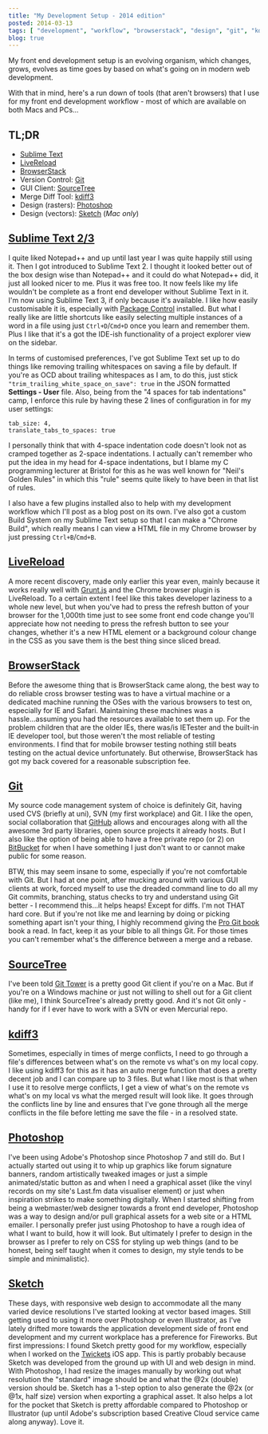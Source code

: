 ```yaml
---
title: "My Development Setup - 2014 edition"
posted: 2014-03-13
tags: [ "development", "workflow", "browserstack", "design", "git", "kdiff3", "livereload", "photoshop", "sketch", "sublime text" ]
blog: true
---
```


My front end development setup is an evolving organism, which changes, grows, evolves as time goes by based on what's going on in modern web development. 

With that in mind, here's a run down of tools (that aren't browsers) that I use for my front end development workflow - most of which are available on both Macs and PCs...
## TL;DR
* [Sublime Text](http://www.sublimetext.com/)
* [LiveReload](http://livereload.com/)
* [BrowserStack](http://www.browserstack.com/)
* Version Control: [Git](http://git-scm.com/)
* GUI Client: [SourceTree](http://www.sourcetreeapp.com/)
* Merge Diff Tool: [kdiff3](http://kdiff3.sourceforge.net/)
* Design (rasters): [Photoshop](http://www.adobe.com/uk/products/photoshop.html)
* Design (vectors): [Sketch](http://www.bohemiancoding.com/sketch/) (*Mac only*)

## [Sublime Text 2/3](http://www.sublimetext.com/)
I quite liked Notepad++ and up until last year I was quite happily still using it. Then I got introduced to Sublime Text 2. I thought it looked better out of the box design wise than Notepad++ and it could do what Notepad++ did, it just all looked nicer to me. Plus it was free too. It now feels like my life wouldn't be complete as a front end developer without Sublime Text in it. I'm now using Sublime Text 3, if only because it's available. I like how easily customisable it is, especially with [Package Control](https://sublime.wbond.net/) installed. But what I really like are little shortcuts like easily selecting multiple instances of a word in a file using just `Ctrl+D`/`Cmd+D` once you learn and remember them. Plus I like that it's a got the IDE-ish functionality of a project explorer view on the sidebar.

In terms of customised preferences, I've got Sublime Text set up to do things like removing trailing whitespaces on saving a file by default. If you're as OCD about trailing whitespaces as I am, to do this, just stick `"trim_trailing_white_space_on_save": true` in the JSON formatted **Settings - User** file. Also, being from the "4 spaces for tab indentations" camp, I enforce this rule by having these 2 lines of configuration in for my user settings:

    tab_size: 4,
    translate_tabs_to_spaces: true

I personally think that with 4-space indentation code doesn't look not as cramped together as 2-space indentations. I actually can't remember who put the idea in my head for 4-space indentations, but I blame my C programming lecturer at Bristol for this as he was well known for "Neil's Golden Rules" in which this "rule" seems quite likely to have been in that list of rules.

I also have a few plugins installed also to help with my development workflow which I'll post as a blog post on its own. I've also got a custom Build System on my Sublime Text setup so that I can make a "Chrome Build", which really means I can view a HTML file in my Chrome browser by just pressing `Ctrl+B`/`Cmd+B`.

## [LiveReload](http://livereload.com/)
A more recent discovery, made only earlier this year even, mainly because it works really well with [Grunt.js](http://gruntjs.com/) and the Chrome browser plugin is LiveReload. To a certain extent I feel like this takes developer laziness to a whole new level, but when you've had to press the refresh button of your browser for the 1,000th time just to see some front end code change you'll appreciate how not needing to press the refresh button to see your changes, whether it's a new HTML element or a background colour change in the CSS as you save them is the best thing since sliced bread.

## [BrowserStack](http://www.browserstack.com/)
Before the awesome thing that is BrowserStack came along, the best way to do reliable cross browser testing was to have a virtual machine or a dedicated machine running the OSes with the various browsers to test on, especially for IE and Safari. Maintaining these machines was a hassle...assuming you had the resources available to set them up. For the problem children that are the older IEs, there was/is IETester and the built-in IE developer tool, but those weren't the most reliable of testing environments. I find that for mobile browser testing nothing still beats testing on the actual device unfortunately. But otherwise, BrowserStack has got my back covered for a reasonable subscription fee.

## [Git](http://git-scm.com/)
My source code management system of choice is definitely Git, having used CVS (briefly at uni), SVN (my first workplace) and Git. I like the open, social collaboration that [GitHub](https://github.com/) allows and encourages along with all the awesome 3rd party libraries, open source projects it already hosts. But I also like the option of being able to have a free private repo (or 2) on [BitBucket](https://bitbucket.org/) for when I have something I just don't want to or cannot make public for some reason.

BTW, this may seem insane to some, especially if you're not comfortable with Git. But I had at one point, after mucking around with various GUI clients at work, forced myself to use the dreaded command line to do all my Git commits, branching, status checks to try and understand using Git better - I recommend this...it helps heaps! Except for diffs. I'm not THAT hard core. But if you're not like me and learning by doing or picking something apart isn't your thing, I highly recommend giving the [Pro Git book](http://git-scm.com/book) book a read. In fact, keep it as your bible to all things Git. For those times you can't remember what's the difference between a merge and a rebase.

## [SourceTree](http://www.sourcetreeapp.com/)
I've been told [Git Tower](http://www.git-tower.com/) is a pretty good Git client if you're on a Mac. But if you're on a Windows machine or just not willing to shell out for a Git client (like me), I think SourceTree's already pretty good. And it's not Git only - handy for if I ever have to work with a SVN or even Mercurial repo.

## [kdiff3](http://kdiff3.sourceforge.net/)
Sometimes, especially in times of merge conflicts, I need to go through a file's differences between what's on the remote vs what's on my local copy. I like using kdiff3 for this as it has an auto merge function that does a pretty decent job and I can compare up to 3 files. But what I like most is that when I use it to resolve merge conflicts, I get a view of what's on the remote vs what's on my local vs what the merged result will look like. It goes through the conflicts line by line and ensures that I've gone through all the merge conflicts in the file before letting me save the file - in a resolved state.

## [Photoshop](http://www.adobe.com/uk/products/photoshop.html)
I've been using Adobe's Photoshop since Photoshop 7 and still do. But I actually started out using it to whip up graphics like forum signature banners, random artistically tweaked images or just a simple animated/static button as and when I need a graphical asset (like the vinyl records on my site's Last.fm data visualiser element) or just when inspiration strikes to make something digitally. When I started shifting from being a webmaster/web designer towards a front end developer, Photoshop was a way to design and/or pull graphical assets for a web site or a HTML emailer. I personally prefer just using Photoshop to have a rough idea of what I want to build, how it will look. But ultimately I prefer to design in the browser as I prefer to rely on CSS for styling up web things (and to be honest, being self taught when it comes to design, my style tends to be simple and minimalistic).

## [Sketch](http://www.bohemiancoding.com/sketch/)
These days, with responsive web design to accommodate all the many varied device resolutions I've started looking at vector based images. Still getting used to using it more over Photoshop or even Illustrator, as I've lately drifted more towards the application development side of front end development and my current workplace has a preference for Fireworks. But first impressions: I found Sketch pretty good for my workflow, especially when I worked on the [Twickets](https://twitter.com/Twickets) iOS app. This is partly probably because Sketch was developed from the ground up with UI and web design in mind. With Photoshop, I had resize the images manually by working out what resolution the "standard" image should be and what the @2x (double) version should be. Sketch has a 1-step option to also generate the @2x (or @1x, half size) version when exporting a graphical asset. It also helps a lot for the pocket that Sketch is pretty affordable compared to Photoshop or Illustrator (up until Adobe's subscription based Creative Cloud service came along anyway). Love it.
